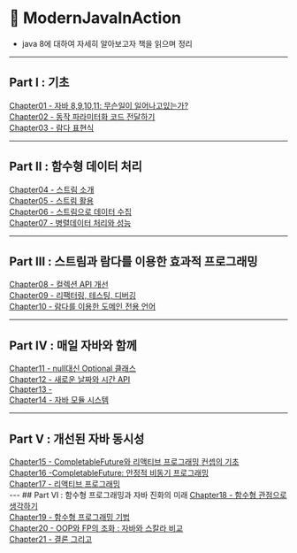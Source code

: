 # 📖 ModernJavaInAction 
* java 8에 대하여 자세히 알아보고자 책을 읽으며 정리
---
## Part Ⅰ : 기초
<a href = "https://github.com/day0ung/TIL-ModernJavaInAction/blob/main/contents/Chapter01%20-%20%EC%9E%90%EB%B0%94%208%2C9%2C10%2C11:%20%EB%AC%B4%EC%8A%A8%EC%9D%BC%EC%9D%B4%20%EC%9D%BC%EC%96%B4%EB%82%98%EA%B3%A0%EC%9E%88%EB%8A%94%EA%B0%80%3F.md"> Chapter01 - 자바 8,9,10,11: 무슨일이 일어나고있는가? 
</a>
</br>
<a href = "https://github.com/day0ung/TIL-ModernJavaInAction/blob/main/contents/Chapter02%20-%20%EB%8F%99%EC%9E%91%20%ED%8C%8C%EB%9D%BC%EB%AF%B8%ED%84%B0%ED%99%94%20%EC%BD%94%EB%93%9C%EC%A0%84%EB%8B%AC%ED%95%98%EA%B8%B0.md"> 
Chapter02 - 동작 파라미터화 코드 전달하기 
</a> 
</br>
<a href = "https://github.com/day0ung/ModernJavaInAction/blob/main/contents/Chapter03%20-%20%EB%9E%8C%EB%8B%A4%ED%91%9C%ED%98%84%EC%8B%9D.md"> 
Chapter03 - 람다 표현식 
</a>

---
## Part Ⅱ : 함수형 데이터 처리
<a href = "https://github.com/day0ung/ModernJavaInAction/blob/main/contents/Chapter04%20-%20%EC%8A%A4%ED%8A%B8%EB%A6%BC%20%EC%86%8C%EA%B0%9C.md"> 
Chapter04 - 스트림 소개
</a>
</br>
<a href = "https://github.com/day0ung/ModernJavaInAction/blob/main/contents/Chapter05%20-%20%EC%8A%A4%ED%8A%B8%EB%A6%BC%20%ED%99%9C%EC%9A%A9.md"> 
Chapter05 - 스트림 활용
</a>
</br>
<a href = "https://github.com/day0ung/ModernJavaInAction/blob/main/contents/Chapter06%20-%20%EC%8A%A4%ED%8A%B8%EB%A6%BC%EC%9C%BC%EB%A1%9C%20%EB%8D%B0%EC%9D%B4%ED%84%B0%20%EC%88%98%EC%A7%91.md">
Chapter06 - 스트림으로 데이터 수집
</a>
</br>
<a href = "https://github.com/day0ung/ModernJavaInAction/blob/main/contents/Chapter07%20-%20%EB%B3%91%EB%A0%AC%20%EB%8D%B0%EC%9D%B4%ED%84%B0%20%EC%B2%98%EB%A6%AC%EC%99%80%20%EC%84%B1%EB%8A%A5.md">
Chapter07 - 병렬데이터 처리와 성능
</a>

---
## Part Ⅲ : 스트림과 람다를 이용한 효과적 프로그래밍
<a href = "https://github.com/day0ung/ModernJavaInAction/blob/main/contents/Chapter08%20-%20%EC%BB%AC%EB%A0%89%EC%85%98%20API%20%EA%B0%9C%EC%84%A0.md">
Chapter08 - 컬렉션 API 개선
</a>  
</br>
<a href="https://github.com/day0ung/ModernJavaInAction/blob/main/contents/Chapter09%20-%20%EB%A6%AC%ED%8C%A9%ED%84%B0%EB%A7%81%2C%20%ED%85%8C%EC%8A%A4%ED%8C%85%2C%20%EB%94%94%EB%B2%84%EA%B9%85.md">
Chapter09 - 리팩터링, 테스팅, 디버깅
</a>  
</br>
<a href="https://github.com/day0ung/ModernJavaInAction/blob/main/contents/Chapter10%20-%20%EB%9E%8C%EB%8B%A4%EB%A5%BC%20%EC%9D%B4%EC%9A%A9%ED%95%9C%20%EB%8F%84%EB%A9%94%EC%9D%B8%20%EC%A0%84%EC%9A%A9%20%EC%96%B8%EC%96%B4.md">
Chapter10 - 람다를 이용한 도메인 전용 언어
</a>  

---
## Part Ⅳ : 매일 자바와 함께

<a href="https://github.com/day0ung/ModernJavaInAction/blob/main/contents/Chapter11%20-%20null%EB%8C%80%EC%8B%A0%20Optional%20%ED%81%B4%EB%9E%98%EC%8A%A4.md">
Chapter11 - null대신 Optional 클래스
</a>  
</br>
<a href="https://github.com/day0ung/ModernJavaInAction/blob/main/contents/Chapter12%20-%20%EC%83%88%EB%A1%9C%EC%9A%B4%20%EB%82%A0%EC%A7%9C%EC%99%80%20%EC%8B%9C%EA%B0%84%20API.md">
Chapter12 - 새로운 날짜와 시간 API
</a>  
</br>

<a href="https://github.com/day0ung/ModernJavaInAction/blob/main/contents/">
Chapter13 -
</a>  
</br>

<a href="https://github.com/day0ung/ModernJavaInAction/blob/main/contents/">
Chapter14 - 자바 모듈 시스템
</a>  
</br>


---
## Part Ⅴ : 개선된 자바 동시성
<a href="https://github.com/day0ung/ModernJavaInAction/blob/main/contents/">
Chapter15 - CompletableFuture와 리액티브 프로그래밍 컨셉의 기초
</a>  
</br>
<a href="https://github.com/day0ung/ModernJavaInAction/blob/main/contents/">
Chapter16 -CompletableFuture: 안정적 비동기 프로그래밍
</a>  
</br>
<a href="https://github.com/day0ung/ModernJavaInAction/blob/main/contents/">
Chapter17 - 리액티브 프로그래밍
</a>  
</br>
---
## Part Ⅵ : 함수형 프로그래밍과 자바 진화의 미래
<a href="https://github.com/day0ung/ModernJavaInAction/blob/main/contents/">
Chapter18 - 함수형 관점으로 생각하기
</a>  
</br>
<a href="https://github.com/day0ung/ModernJavaInAction/blob/main/contents/">
Chapter19 - 함수형 프로그래밍 기법
</a>  
</br>
<a href="https://github.com/day0ung/ModernJavaInAction/blob/main/contents/">
Chapter20 - OOP와 FP의 조화 : 자바와 스칼라 비교
</a>  
</br>
<a href="https://github.com/day0ung/ModernJavaInAction/blob/main/contents/">
Chapter21 - 결론 그리고 
</a>  
</br>
